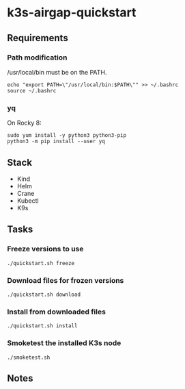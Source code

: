 # k3s-airgap-quickstart

## Requirements
### Path modification
/usr/local/bin must be on the PATH.

```
echo "export PATH=\"/usr/local/bin:$PATH\"" >> ~/.bashrc
source ~/.bashrc
```

### yq
On Rocky 8:
```
sudo yum install -y python3 python3-pip
python3 -m pip install --user yq
```

## Stack
- Kind
- Helm
- Crane
- Kubectl
- K9s

## Tasks
### Freeze versions to use
```./quickstart.sh freeze```

### Download files for frozen versions
```./quickstart.sh download```

### Install from downloaded files
```./quickstart.sh install```

### Smoketest the installed K3s node
```./smoketest.sh```



## Notes
